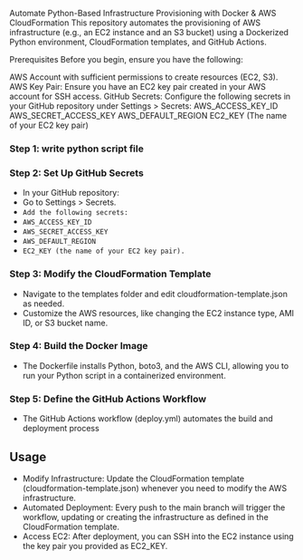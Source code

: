 Automate Python-Based Infrastructure Provisioning with Docker & AWS CloudFormation
This repository automates the provisioning of AWS infrastructure (e.g., an EC2 instance and an S3 bucket) using a Dockerized Python environment, CloudFormation templates, and GitHub Actions.

Prerequisites
Before you begin, ensure you have the following:

AWS Account with sufficient permissions to create resources (EC2, S3).
AWS Key Pair: Ensure you have an EC2 key pair created in your AWS account for SSH access.
GitHub Secrets: Configure the following secrets in your GitHub repository under Settings > Secrets:
AWS_ACCESS_KEY_ID
AWS_SECRET_ACCESS_KEY
AWS_DEFAULT_REGION
EC2_KEY (The name of your EC2 key pair)

### Step 1: write python script file 

### Step 2: Set Up GitHub Secrets
- In your GitHub repository:
- Go to Settings > Secrets.
- `Add the following secrets:`
- `AWS_ACCESS_KEY_ID`
- `AWS_SECRET_ACCESS_KEY`
- `AWS_DEFAULT_REGION`
- `EC2_KEY (the name of your EC2 key pair).`

### Step 3: Modify the CloudFormation Template
- Navigate to the templates folder and edit cloudformation-template.json as needed.
- Customize the AWS resources, like changing the EC2 instance type, AMI ID, or S3 bucket name.

### Step 4: Build the Docker Image
- The Dockerfile installs Python, boto3, and the AWS CLI, allowing you to run your Python script in a containerized environment.
  
### Step 5: Define the GitHub Actions Workflow
- The GitHub Actions workflow (deploy.yml) automates the build and deployment process

## Usage
- Modify Infrastructure: Update the CloudFormation template (cloudformation-template.json) whenever you need to modify the AWS infrastructure.
- Automated Deployment: Every push to the main branch will trigger the workflow, updating or creating the infrastructure as defined in the CloudFormation template.
- Access EC2: After deployment, you can SSH into the EC2 instance using the key pair you provided as EC2_KEY.

